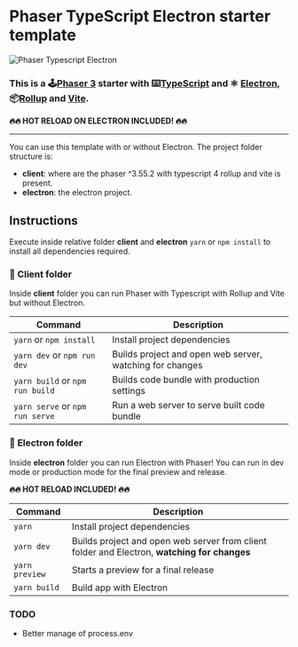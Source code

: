 # Phaser TypeScript Electron starter template

![Phaser Typescript Electron](https://i.ibb.co/gdVsT4J/phaser-typescript-electron-template.png)

### This is a 🕹️[Phaser 3](https://github.com/photonstorm/phaser) starter with ⌨️[TypeScript](https://www.typescriptlang.org/) and ⚛️ [Electron](https://www.electronjs.org/), 📦[Rollup](https://rollupjs.org) and [Vite](https://vitejs.dev/).

**&#128293;&#128293; HOT RELOAD ON ELECTRON INCLUDED! &#128293;&#128293;**

---

You can use this template with or without Electron.
The project folder structure is:

- **client**: where are the phaser ^3.55.2 with typescript 4 rollup and vite is present.
- **electron**: the electron project.

## Instructions
Execute inside relative folder **client** and **electron** `yarn` or `npm install` to install all dependencies required.

### &#128193; Client folder
Inside **client** folder you can run Phaser with Typescript with Rollup and Vite but without Electron.

| Command | Description |
|---------|-------------|
| `yarn` or `npm install` | Install project dependencies |
| `yarn dev` or `npm run dev` | Builds project and open web server, watching for changes |
| `yarn build` or `npm run build` | Builds code bundle with production settings  |
| `yarn serve` or `npm run serve` | Run a web server to serve built code bundle |

### &#128193; Electron folder
Inside **electron** folder you can run Electron with Phaser! You can run in dev mode or production mode for the final preview and release. 

**&#128293;&#128293; HOT RELOAD INCLUDED! &#128293;&#128293;**

| Command | Description |
|---------|-------------|
| `yarn` | Install project dependencies |
| `yarn dev` | Builds project and open web server from client folder and Electron, **watching for changes** |
| `yarn preview` | Starts a preview for a final release  |
| `yarn build`| Build app with Electron |

### TODO

- Better manage of process.env